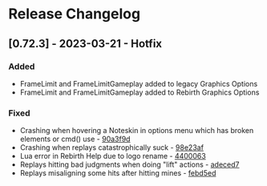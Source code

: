 # Release Changelog


## [0.72.3] - 2023-03-21 - Hotfix

### Added
- FrameLimit and FrameLimitGameplay added to legacy Graphics Options
- FrameLimit and FrameLimitGameplay added to Rebirth Graphics Options

### Fixed
- Crashing when hovering a Noteskin in options menu which has broken elements or cmd() use - [90a3f9d](../../../commit/90a3f9d354936f1c907cdf2890ea4fb764e89a6c)
- Crashing when replays catastrophically suck - [98e23af](../../../commit/98e23af05af8b450430c7eabf55e36027fa22079)
- Lua error in Rebirth Help due to logo rename - [4400063](../../../commit/4400063b1e6818c16cc2a46787da08ebfcf10f5b)
- Replays hitting bad judgments when doing "lift" actions - [adeced7](../../../commit/adeced76697804d214286e9613a7bb5183ab5a0b)
- Replays misaligning some hits after hitting mines - [febd5ed](../../../commit/febd5ed140bbc165fdb801fca36354b1d505f3fe)